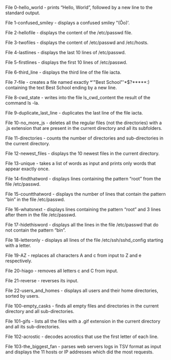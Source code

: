 File 0-hello_world - prints “Hello, World”, followed by a new line to the standard output.

File 1-confused_smiley - displays a confused smiley "(Ôo)'.

File 2-hellofile - displays the content of the /etc/passwd file.

File 3-twofiles - displays the content of /etc/passwd and /etc/hosts.

File 4-lastlines - displays the last 10 lines of /etc/passwd.

File 5-firstlines - displays the first 10 lines of /etc/passwd.

File 6-third_line - displays the third line of the file iacta.

File 7-file - creates a file named exactly *\'"Best School"'\*$?*****:) containing the text Best School ending by a new line.

File 8-cwd_state - writes into the file ls_cwd_content the result of the command ls -la.

File 9-duplicate_last_line - duplicates the last line of the file iacta.

File 10-no_more_js - deletes all the regular files (not the directories) with a .js extension that are present in the current directory and all its subfolders.

File 11-directories - counts the number of directories and sub-directories in the current directory.

File 12-newest_files - displays the 10 newest files in the current directory.

File 13-unique - takes a list of words as input and prints only words that appear exactly once.

File 14-findthatword - displays lines containing the pattern “root” from the file /etc/passwd.

File 15-countthatword - displays the number of lines that contain the pattern “bin” in the file /etc/passwd.

File 16-whatsnext - displays lines containing the pattern “root” and 3 lines after them in the file /etc/passwd.

File 17-hidethisword - displays all the lines in the file /etc/passwd that do not contain the pattern “bin”.

File 18-letteronly - displays all lines of the file /etc/ssh/sshd_config starting with a letter.

File 19-AZ - replaces all characters A and c from input to Z and e respectively.

File 20-hiago - removes all letters c and C from input.

File 21-reverse - reverses its input.

File 22-users_and_homes - displays all users and their home directories, sorted by users.

File 100-empty_casks - finds all empty files and directories in the current directory and all sub-directories.

File 101-gifs - lists all the files with a .gif extension in the current directory and all its sub-directories.

File 102-acrostic - decodes acrostics that use the first letter of each line.

File 103-the_biggest_fan - parses web servers logs in TSV format as input and displays the 11 hosts or IP addresses which did the most requests.
